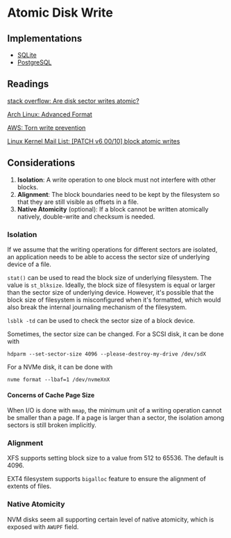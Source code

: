Atomic Disk Write
====

Implementations
----

* [SQLite](https://www.sqlite.org/atomiccommit.html)
* [PostgreSQL](https://wiki.postgresql.org/wiki/Full_page_writes)

Readings
----

[stack overflow: Are disk sector writes atomic?](https://stackoverflow.com/a/61832882/1491175)

[Arch Linux: Advanced Format](https://wiki.archlinux.org/title/Advanced_Format)

[AWS: Torn write prevention](https://docs.aws.amazon.com/AWSEC2/latest/UserGuide/storage-twp.html)

[Linux Kernel Mail List: [PATCH v6 00/10] block atomic writes](https://lkml.org/lkml/2024/3/26/746)

Considerations
----

1. **Isolation**: A write operation to one block must not interfere with other blocks.
2. **Alignment**: The block boundaries need to be kept by the filesystem so that they are still visible as offsets in a file.
3. **Native Atomicity** (optional): If a block cannot be written atomically natively, double-write and checksum is needed.

### Isolation

If we assume that the writing operations for different sectors are isolated, an application needs to be able to access the sector size of underlying device of a file.

`stat()` can be used to read the block size of underlying filesystem. The value is `st_blksize`. Ideally, the block size of filesystem is equal or larger than the sector size of underlying device. However, it's possible that the block size of filesystem is misconfigured when it's formatted, which would also break the internal journaling mechanism of the filesystem.

`lsblk -td` can be used to check the sector size of a block device.

Sometimes, the sector size can be changed. For a SCSI disk, it can be done with

    hdparm --set-sector-size 4096 --please-destroy-my-drive /dev/sdX

For a NVMe disk, it can be done with

    nvme format --lbaf=1 /dev/nvmeXnX

#### Concerns of Cache Page Size

When I/O is done with `mmap`, the minimum unit of a writing operation cannot be smaller than a page. If a page is larger than a sector, the isolation among sectors is still broken implicitly.

### Alignment

XFS supports setting block size to a value from 512 to 65536. The default is 4096.

EXT4 filesystem supports `bigalloc` feature to ensure the alignment of extents of files.

### Native Atomicity

NVM disks seem all supporting certain level of native atomicity, which is exposed with `AWUPF` field.